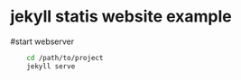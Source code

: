 # jekyll statis website example

#start webserver
```sh
    cd /path/to/project
    jekyll serve
```
